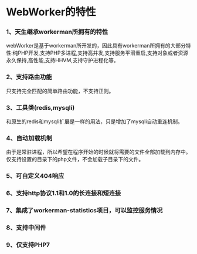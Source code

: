 # WebWorker的特性

### 1、天生继承workerman所拥有的特性
webWorker是基于workerman所开发的，因此具有workerman所拥有的大部分特性:纯PHP开发,支持PHP多进程,支持高并发,支持服务平滑重启,支持对象或者资源永久保持,高性能,支持HHVM,支持守护进程化等。

### 2、支持路由功能
只支持完全匹配的简单路由功能，不支持正则。

### 3、工具类(redis,mysqli)
和原生的redis和mysqli扩展是一样的用法，只是增加了mysqli自动重连机制。

### 4、自动加载机制
由于是常驻进程，所以希望在程序开始的时候就将需要的文件全部加载到内存中。仅支持设置的目录下的php文件，不会加载子目录下的文件。

### 5、可自定义404响应

### 6、支持http协议1.1和1.0的长连接和短连接

### 7、集成了workerman-statistics项目，可以监控服务情况

### 8、支持中间件

### 9、仅支持PHP7

